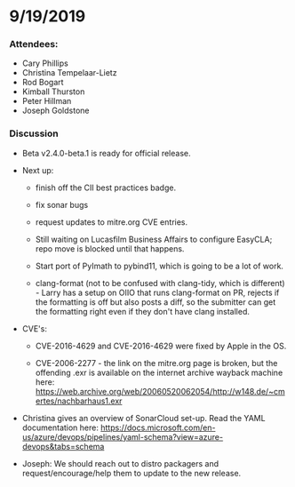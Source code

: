 # 9/19/2019

### Attendees:

* Cary Phillips
* Christina Tempelaar-Lietz
* Rod Bogart
* Kimball Thurston
* Peter Hillman
* Joseph Goldstone

### Discussion

* Beta v2.4.0-beta.1 is ready for official release.

* Next up:
 
  * finish off the CII best practices badge.

  * fix sonar bugs

  * request updates to mitre.org CVE entries.

  * Still waiting on Lucasfilm Business Affairs to configure EasyCLA;
    repo move is blocked until that happens.

  * Start port of PyImath to pybind11, which is going to be a lot of work.

  * clang-format (not to be confused with clang-tidy, which is
    different) - Larry has a setup on OIIO that runs clang-format on
    PR, rejects if the formatting is off but also posts a diff, so the
    submitter can get the formatting right even if they don't have
    clang installed.

* CVE's: 

  * CVE-2016-4629 and CVE-2016-4629 were fixed by Apple in the OS.
  
  * CVE-2006-2277 - the link on the mitre.org page is broken, but the
    offending .exr is available on the internet archive wayback
    machine here:
    https://web.archive.org/web/20060520062054/http://w148.de/~cmertes/nachbarhaus1.exr

* Christina gives an overview of SonarCloud set-up. Read the YAML
  documentation here:
  https://docs.microsoft.com/en-us/azure/devops/pipelines/yaml-schema?view=azure-devops&tabs=schema

* Joseph: We should reach out to distro packagers and
  request/encourage/help them to update to the new release.

